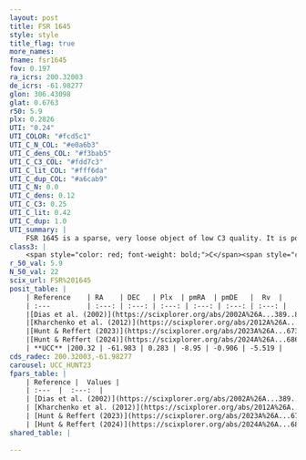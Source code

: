 ```yaml
---
layout: post
title: FSR 1645
style: style
title_flag: true
more_names: 
fname: fsr1645
fov: 0.197
ra_icrs: 200.32003
de_icrs: -61.98277
glon: 306.43098
glat: 0.6763
r50: 5.9
plx: 0.2826
UTI: "0.24"
UTI_COLOR: "#fcd5c1"
UTI_C_N_COL: "#e0a6b3"
UTI_C_dens_COL: "#f3bab5"
UTI_C_C3_COL: "#fdd7c3"
UTI_C_lit_COL: "#fff6da"
UTI_C_dup_COL: "#a6cab9"
UTI_C_N: 0.0
UTI_C_dens: 0.12
UTI_C_C3: 0.25
UTI_C_lit: 0.42
UTI_C_dup: 1.0
UTI_summary: |
    FSR 1645 is a sparse, very loose object of low C3 quality. It is poorly studied in the literature.<br><br><span style="color: #99180f; font-weight: bold;">Warning: </span>contains less than 25 stars with <i>P>0.5</i> estimated.
class3: |
    <span style="color: red; font-weight: bold;">C</span><span style="color: red; font-weight: bold;">C</span>
r_50_val: 5.9
N_50_val: 22
scix_url: FSR%201645
posit_table: |
    | Reference    | RA    | DEC   | Plx  | pmRA  | pmDE   |  Rv  |
    | :---         | :---: | :---: | :---: | :---: | :---: | :---: |
    |[Dias et al. (2002)](https://scixplorer.org/abs/2002A%26A...389..871D) | 200.292 | -61.946 | -- | -8.34 | -4.77 | -- |
    |[Kharchenko et al. (2012)](https://scixplorer.org/abs/2012A%26A...543A.156K) | 200.28 | -61.925 | -- | -9.82 | -0.45 | -- |
    |[Hunt & Reffert (2023)](https://scixplorer.org/abs/2023A%26A...673A.114H) | 200.326 | -61.989 | 0.275 | -8.983 | -0.913 | -42.747 |
    |[Hunt & Reffert (2024)](https://scixplorer.org/abs/2024A%26A...686A..42H) | 200.326 | -61.989 | 0.275 | -8.983 | -0.913 | -42.747 |
    | **UCC** |200.32 | -61.983 | 0.283 | -8.95 | -0.906 | -5.519 | 
cds_radec: 200.32003,-61.98277
carousel: UCC_HUNT23
fpars_table: |
    | Reference |  Values |
    | :---  |  :---:  |
    | [Dias et al. (2002)](https://scixplorer.org/abs/2002A%26A...389..871D) | `E(B-V)=0.521, Dist=1278.0, Age=8.0` |
    | [Kharchenko et al. (2012)](https://scixplorer.org/abs/2012A%26A...543A.156K) | `e_bv=0.521, distance=1278, log_age=8.0` |
    | [Hunt & Reffert (2023)](https://scixplorer.org/abs/2023A%26A...673A.114H) | `AV50=2.531, diffAV50=1.393, MOD50=12.654, logAge50=9.304` |
    | [Hunt & Reffert (2024)](https://scixplorer.org/abs/2024A%26A...686A..42H) | `MassJ=312.310` |
shared_table: |
    
---
```

